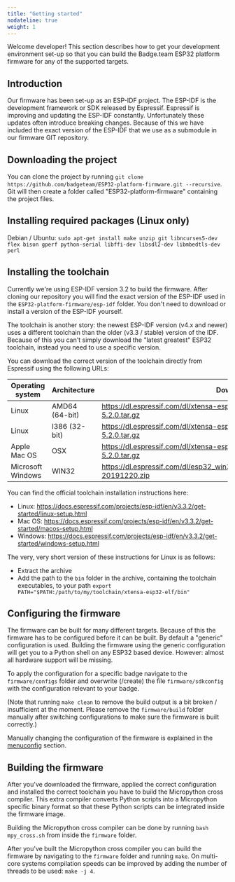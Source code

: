 ```yaml
---
title: "Getting started"
nodateline: true
weight: 1
---
```


Welcome developer! This section describes how to get your development environment set-up so that you can build the Badge.team ESP32 platform firmware for any of the supported targets.

## Introduction

Our firmware has been set-up as an ESP-IDF project. The ESP-IDF is the development framework or SDK released by Espressif. Espressif is improving and updating the ESP-IDF constantly. Unfortunately these updates often introduce breaking changes. Because of this we have included the exact version of the ESP-IDF that we use as a submodule in our firmware GIT repository.

## Downloading the project

You can clone the project by running ```git clone https://github.com/badgeteam/ESP32-platform-firmware.git --recursive```. Git will then create a folder called "ESP32-platform-firmware" containing the project files.

## Installing required packages (Linux only)

Debian / Ubuntu: ```sudo apt-get install make unzip git libncurses5-dev flex bison gperf python-serial libffi-dev libsdl2-dev libmbedtls-dev perl```

## Installing the toolchain

Currently we're using ESP-IDF version 3.2 to build the firmware. After cloning our repository you will find the exact version of the ESP-IDF used in the ```ESP32-platform-firmware/esp-idf``` folder. You don't need to download or install a version of the ESP-IDF yourself.

The toolchain is another story: the newest ESP-IDF version (v4.x and newer) uses a different toolchain than the older (v3.3 / stable) version of the IDF. Because of this you can't simply download the "latest greatest" ESP32 toolchain, instead you need to use a specific version.

You can download the correct version of the toolchain directly from Espressif using the following URLs:

| Operating system  | Architecture   | Download link                                                                             |
|-------------------|----------------|-------------------------------------------------------------------------------------------|
| Linux             | AMD64 (64-bit) | https://dl.espressif.com/dl/xtensa-esp32-elf-linux64-1.22.0-80-g6c4433a-5.2.0.tar.gz      |
| Linux             | I386 (32-bit)  | https://dl.espressif.com/dl/xtensa-esp32-elf-linux32-1.22.0-80-g6c4433a-5.2.0.tar.gz      |
| Apple Mac OS      | OSX            | https://dl.espressif.com/dl/xtensa-esp32-elf-osx-1.22.0-80-g6c4433a-5.2.0.tar.gz          |
| Microsoft Windows | WIN32          | https://dl.espressif.com/dl/esp32_win32_msys2_environment_and_gcc5_toolchain-20191220.zip |

You can find the official toolchain installation instructions here:
- Linux: https://docs.espressif.com/projects/esp-idf/en/v3.3.2/get-started/linux-setup.html
- Mac OS: https://docs.espressif.com/projects/esp-idf/en/v3.3.2/get-started/macos-setup.html
- Windows: https://docs.espressif.com/projects/esp-idf/en/v3.3.2/get-started/windows-setup.html

The very, very short version of these instructions for Linux is as follows:
- Extract the archive
- Add the path to the ```bin``` folder in the archive, containing the toolchain executables, to your path ```export PATH="$PATH:/path/to/my/toolchain/xtensa-esp32-elf/bin"```

## Configuring the firmware

The firmware can be built for many different targets. Because of this the firmware has to be configured before it can be built. By default a "generic" configuration is used. Building the firmware using the generic configuration will get you to a Python shell on any ESP32 based device. However: almost all hardware support will be missing.

To apply the configuration for a specific badge navigate to the ```firmware/configs``` folder and overwrite (/create) the file ```firmware/sdkconfig``` with the configuration relevant to your badge.

(Note that running ```make clean``` to remove the build output is a bit broken / insufficient at the moment. Please remove the ```firmware/build``` folder manually after switching configurations to make sure the firmware is built correctly.)

Manually changing the configuration of the firmware is explained in the [menuconfig](menuconfig) section.

## Building the firmware

After you've downloaded the firmware, applied the correct configuration and installed the correct toolchain you have to build the Micropython cross compiler. This extra compiler converts Python scripts into a Micropython specific binary format so that these Python scripts can be integrated inside the firmware image.

Building the Micropython cross compiler can be done by running ```bash mpy_cross.sh``` from inside the ```firmware``` folder.

After you've built the Micropython cross compiler you can build the firmware by navigating to the ```firmware``` folder and running ```make```. On multi-core systems compilation speeds can be improved by adding the number of threads to be used: ```make -j 4```.
